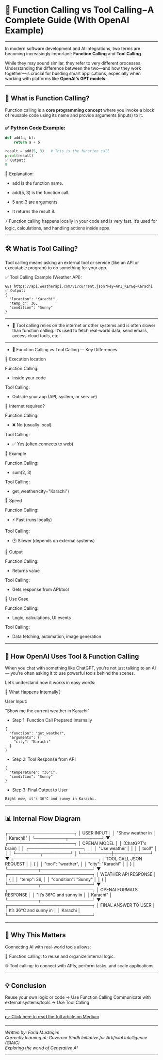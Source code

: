 # 🔧 Function Calling vs Tool Calling – A Complete Guide (With OpenAI Example)
---

In modern software development and AI integrations, two terms are becoming increasingly important: **Function Calling** and **Tool Calling**.

While they may sound similar, they refer to very different processes. Understanding the difference between the two—and how they work together—is crucial for building smart applications, especially when working with platforms like **OpenAI's GPT models**.

---

## 📌 What is Function Calling?

Function calling is a **core programming concept** where you invoke a block of reusable code using its name and provide arguments (inputs) to it.

### ✅ Python Code Example:

```python
def add(a, b):
    return a + b

result = add(5, 3)   # This is the function call
print(result)
✅ Output:
8
```

🔎 Explanation:

- add is the function name.

- add(5, 3) is the function call.

- 5 and 3 are arguments.

- It returns the result 8.

⚡ Function calling happens locally in your code and is very fast. It’s used for logic, calculations, and handling actions inside apps.

---

 ## 🛠️ What is Tool Calling?

Tool calling means asking an external tool or service (like an API or executable program) to do something for your app.

✅ Tool Calling Example (Weather API):

```
GET https://api.weatherapi.com/v1/current.json?key=API_KEY&q=Karachi
✅ Output:
{
  "location": "Karachi",
  "temp_c": 36,
  "condition": "Sunny"
}
```

---

- 📡 Tool calling relies on the internet or other systems and is often slower than function calling. It’s used to fetch real-world data, send emails, access cloud tools, etc.

---

- 🔁 Function Calling vs Tool Calling — Key Differences

🔹 Execution location

Function Calling: 
- Inside your code

Tool Calling: 
- Outside your app (API, system, or service)

🔹 Internet required?

Function Calling: 
- ❌ No (usually local)

Tool Calling: 
- ✅ Yes (often connects to web)

🔹 Example

Function Calling: 
- sum(2, 3)

Tool Calling: 
- get_weather(city="Karachi")

🔹 Speed

Function Calling: 
- ⚡ Fast (runs locally)

Tool Calling: 
- 🕒 Slower (depends on external systems)

🔹 Output

Function Calling: 
- Returns value

Tool Calling: 
- Gets response from API/tool

🔹 Use Case

Function Calling: 
- Logic, calculations, UI events

Tool Calling: 
- Data fetching, automation, image generation

---

## 🤖 How OpenAI Uses Tool & Function Calling
When you chat with something like ChatGPT, you’re not just talking to an AI — you’re often asking it to use powerful tools behind the scenes.

Let’s understand how it works in easy words:

🧠 What Happens Internally?

User Input:

"Show me the current weather in Karachi"

- Step 1: Function Call Prepared Internally

```
{
  "function": "get_weather",
  "arguments": {
    "city": "Karachi"
  }
}
```

- Step 2: Tool Response from API

```
{
  "temperature": "36°C",
  "condition": "Sunny"
}
```

- Step 3: Final Output to User

```
Right now, it's 36°C and sunny in Karachi.
```
---

## 📊 Internal Flow Diagram

┌──────────────────────┐
│      USER INPUT      │
│ "Show weather in     │
│   Karachi!"          │
└──────────┬───────────┘
           ▼
┌──────────────────────┐
│   OPENAI MODEL        │
│ (ChatGPT's brain)     │
│ ┌──────────────────┐  │
│ │ "Use weather     │  │
│ │  tool!"          │  │
│ └────────┬─────────┘  │
└──────────┼────────────┘
           ▼
┌────────────────────────────┐
│  TOOL CALL JSON REQUEST     │
│  {                          │
│   "tool": "weather",        │
│   "city": "Karachi"         │
│  }                          │
└──────────┬─────────────────┘
           ▼
┌────────────────────────────┐
│  WEATHER API RESPONSE       │
│  {                          │
│   "temp": 36,               │
│   "condition": "Sunny"      │
│  }                          │
└──────────┬─────────────────┘
           ▼
┌────────────────────────────┐
│ OPENAI FORMATS RESPONSE     │
│  "It’s 36°C and sunny in    │
│   Karachi"                  │
└──────────┬─────────────────┘
           ▼
┌────────────────────────────┐
│  FINAL ANSWER TO USER       │
│  It’s 36°C and sunny in     │
│  Karachi                    │
└────────────────────────────┘

---

## 🧩 Why This Matters

Connecting AI with real-world tools allows:

🔄 Function calling: 
to reuse and organize internal logic.

🌐 Tool calling: 
to connect with APIs, perform tasks, and scale applications.

---

## 💡 Conclusion

Reuse your own logic or code → Use Function Calling
Communicate with external systems/tools → Use Tool Calling

---

[👉 Click here to read the full article on Medium](https://medium.com/@zainabmustaqeem123/a46e496934ce)

---

*Written by: Faria Mustaqim*  
*Currently learning at: Governor Sindh Initiative for Artificial Intelligence (GIAIC)*  
*Exploring the world of Generative AI*

---